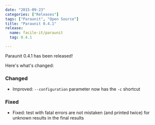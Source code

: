 ```yaml
---
date: "2015-09-23"
categories: ["Releases"]
tags: ["Paraunit", "Open Source"]
title: "Paraunit 0.4.1"
release:
  name: facile-it/paraunit
  tag: 0.4.1

---
```


Paraunit 0.4.1 has been released! 
<!--more-->
Here's what's changed:

### Changed

* Improved: `--configuration` parameter now has the `-c` shortcut

### Fixed

* Fixed: test with fatal errors are not mistaken (and printed twice) for unknown results in the final results

